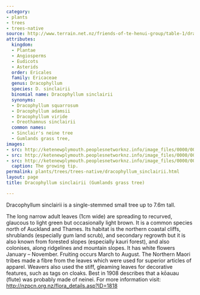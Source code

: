 ```yaml
---
category:
- plants
- trees
- trees-native
source: http://www.terrain.net.nz/friends-of-te-henui-group/table-1/dracophyllum-sinclairii-gumlands-grass-tree.html
attributes:
  kingdom:
  - Plantae
  - Angiosperms
  - Eudicots
  - Asterids
  order: Ericales
  family: Ericaceae
  genus: Dracophyllum
  species: D. sinclairii
  binomial name: Dracophyllum sinclairii
  synonyms:
  - Dracophyllum squarrosum
  - Dracophyllum adamsii
  - Dracophyllum viride
  - Oreothamnus sinclairii
  common names:
  - Sinclair's neine tree
  - Gumlands grass tree,
images:
- src: http://ketenewplymouth.peoplesnetworknz.info/image_files/0000/0010/3628/Dracophyllum_sinclairii__2_.jpg
- src: http://ketenewplymouth.peoplesnetworknz.info/image_files/0000/0010/3638/Dracophyllum_sinclairii__3_.jpg
- src: http://ketenewplymouth.peoplesnetworknz.info/image_files/0000/0010/3633/Dracophyllum_sinclairii__1_.jpg
  caption: The growing tip.
permalink: plants/trees/trees-native/dracophyllum_sinclairii.html
layout: page
title: Dracophyllum sinclairii (Gumlands grass tree)

---
```

Dracophyllum sinclairii is a single-stemmed small tree up to 7.6m tall.

The long narrow adult leaves (1cm wide) are spreading to recurved, glaucous to light green but occasionally light brown.
It is a common species north of Auckland and Thames. Its habitat is the northern coastal cliffs, shrublands (especially gum land scrub), and secondary regrowth but it is also known from forested slopes (especially kauri forest), and also colonises, along ridgelines and mountain slopes. It has white flowers January – November. Fruiting occurs March to August.
The Northern Maori tribes made a fibre from the leaves which were used for superior articles of apparel. Weavers also used the stiff, gleaming leaves for decorative features, such as tags on cloaks. Best in 1908 describes that a kōauau (flute) was probably made of neinei.
For more information visit: <a href="http://nzpcn.org.nz/flora_details.asp?ID=1818" target="_blank">http://nzpcn.org.nz/flora_details.asp?ID=1818</a>
